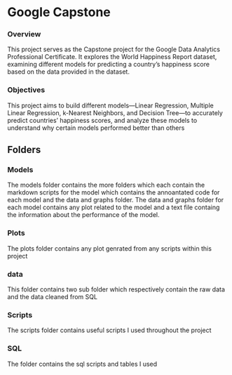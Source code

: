 
# Google Capstone

### Overview

This project serves as the Capstone project for the Google Data Analytics Professional
Certificate. It explores the World Happiness Report dataset, examining different models for
predicting a country’s happiness score based on the data provided in the dataset.


### Objectives

This project aims to build different models—Linear Regression, Multiple Linear Regression,
k-Nearest Neighbors, and Decision Tree—to accurately predict countries’ happiness scores,
and analyze these models to understand why certain models performed better than others

## Folders

### Models 

The models folder contains the more folders which each contain the markdown scripts for the model which contains the annoantated code for each model and the data and graphs folder. The data and graphs folder for each model contains any plot related to the model and a text file containg the information about the performance of the model.

### Plots

The plots folder contains any plot genrated from any scripts within this project

### data 

This folder contains two sub folder which respectively contain the raw data and the data cleaned from SQL

### Scripts

The scripts folder contains useful scripts I used throughout the project

### SQL 

The folder contains the sql scripts and tables I used 







